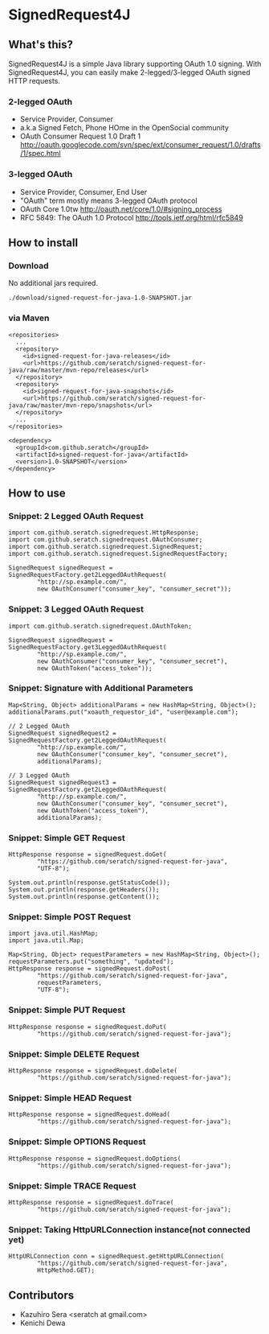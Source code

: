 # SignedRequest4J

## What's this?

SignedRequest4J is a simple Java library supporting OAuth 1.0 signing. 
With SignedRequest4J, you can easily make 2-legged/3-legged OAuth signed HTTP requests.

### 2-legged OAuth 
* Service Provider, Consumer
* a.k.a Signed Fetch, Phone HOme in the OpenSocial community
* OAuth Consumer Request 1.0 Draft 1
    http://oauth.googlecode.com/svn/spec/ext/consumer_request/1.0/drafts/1/spec.html

### 3-legged OAuth
* Service Provider, Consumer, End User
* "OAuth" term mostly means 3-legged OAuth protocol
* OAuth Core 1.0tw
    http://oauth.net/core/1.0/#signing_process
* RFC 5849: The OAuth 1.0 Protocol
    http://tools.ietf.org/html/rfc5849

## How to install

### Download

No additional jars required.

    ./download/signed-request-for-java-1.0-SNAPSHOT.jar

### via Maven

    <repositories>
      ...
      <repository>
        <id>signed-request-for-java-releases</id>
        <url>https://github.com/seratch/signed-request-for-java/raw/master/mvn-repo/releases</url>
      </repository>
      <repository>
        <id>signed-request-for-java-snapshots</id>
        <url>https://github.com/seratch/signed-request-for-java/raw/master/mvn-repo/snapshots</url>
      </repository>
      ...
    </repositories>

    <dependency>
      <groupId>com.github.seratch</groupId>
      <artifactId>signed-request-for-java</artifactId>
      <version>1.0-SNAPSHOT</version>
    </dependency>

## How to use

### Snippet: 2 Legged OAuth Request

    import com.github.seratch.signedrequest.HttpResponse;
    import com.github.seratch.signedrequest.OAuthConsumer;
    import com.github.seratch.signedrequest.SignedRequest;
    import com.github.seratch.signedrequest.SignedRequestFactory;

    SignedRequest signedRequest = SignedRequestFactory.get2LeggedOAuthRequest(
            "http://sp.example.com/",
            new OAuthConsumer("consumer_key", "consumer_secret"));

### Snippet: 3 Legged OAuth Request

    import com.github.seratch.signedrequest.OAuthToken;
    
    SignedRequest signedRequest = SignedRequestFactory.get3LeggedOAuthRequest(
            "http://sp.example.com/",
            new OAuthConsumer("consumer_key", "consumer_secret"),
            new OAuthToken("access_token"));

### Snippet: Signature with Additional Parameters

    Map<String, Object> additionalParams = new HashMap<String, Object>();
    additionalParams.put("xoauth_requestor_id", "user@example.com");
    
    // 2 Legged OAuth
    SignedRequest signedRequest2 = SignedRequestFactory.get2LeggedOAuthRequest(
            "http://sp.example.com/", 
            new OAuthConsumer("consumer_key", "consumer_secret"), 
            additionalParams);
    
    // 3 Legged OAuth
    SignedRequest signedRequest3 = SignedRequestFactory.get2LeggedOAuthRequest(
            "http://sp.example.com/", 
            new OAuthConsumer("consumer_key", "consumer_secret"), 
            new OAuthToken("access_token"),
            additionalParams);

### Snippet: Simple GET Request

    HttpResponse response = signedRequest.doGet(
            "https://github.com/seratch/signed-request-for-java", 
            "UTF-8");

    System.out.println(response.getStatusCode());
    System.out.println(response.getHeaders());
    System.out.println(response.getContent());

### Snippet: Simple POST Request

    import java.util.HashMap;
    import java.util.Map;

    Map<String, Object> requestParameters = new HashMap<String, Object>();
    requestParameters.put("something", "updated");
    HttpResponse response = signedRequest.doPost(
            "https://github.com/seratch/signed-request-for-java", 
            requestParameters,
            "UTF-8");

### Snippet: Simple PUT Request
    HttpResponse response = signedRequest.doPut(
            "https://github.com/seratch/signed-request-for-java");

### Snippet: Simple DELETE Request
    HttpResponse response = signedRequest.doDelete(
            "https://github.com/seratch/signed-request-for-java");

### Snippet: Simple HEAD Request
    HttpResponse response = signedRequest.doHead(
            "https://github.com/seratch/signed-request-for-java");

### Snippet: Simple OPTIONS Request
    HttpResponse response = signedRequest.doOptions(
            "https://github.com/seratch/signed-request-for-java");

### Snippet: Simple TRACE Request
    HttpResponse response = signedRequest.doTrace(
            "https://github.com/seratch/signed-request-for-java");

### Snippet: Taking HttpURLConnection instance(not connected yet)
    HttpURLConnection conn = signedRequest.getHttpURLConnection(
            "https://github.com/seratch/signed-request-for-java", 
            HttpMethod.GET);

## Contributors

* Kazuhiro Sera &lt;seratch at gmail.com&gt;
* Kenichi Dewa

